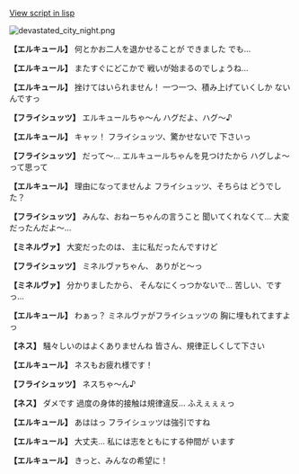[View script in lisp](../scripts/110150513.txt)

![devastated_city_night.png](../images/backgrounds/devastated_city_night.png)

**【エルキュール】**
何とかお二人を退かせることが
できました
でも…

**【エルキュール】**
またすぐにどこかで
戦いが始まるのでしょうね…

**【エルキュール】**
挫けてはいられません！
一つ一つ、積み上げていくしか
ないんですっ

**【フライシュッツ】**
エルキュールちゃ～ん
ハグだよ、ハグ～♪

**【エルキュール】**
キャッ！
フライシュッツ、驚かせないで
下さいっ

**【フライシュッツ】**
だって～…
エルキュールちゃんを見つけたから
ハグしよ～って思って

**【エルキュール】**
理由になってませんよ
フライシュッツ、そちらは
どうでした？

**【フライシュッツ】**
みんな、おねーちゃんの言うこと
聞いてくれなくて…
大変だったんだよ～…

**【ミネルヴァ】**
大変だったのは、
主に私だったんですけど

**【フライシュッツ】**
ミネルヴァちゃん、
ありがと～っ

**【ミネルヴァ】**
分かりましたから、
そんなにくっつかないで…
苦しい、ですっ…

**【エルキュール】**
わぁっ？
ミネルヴァがフライシュッツの
胸に埋もれてますよっ

**【ネス】**
騒々しいのはよくありませんね
皆さん、規律正しくして下さい

**【エルキュール】**
ネスもお疲れ様です！

**【フライシュッツ】**
ネスちゃ～ん♪

**【ネス】**
ダメです
過度の身体的接触は規律違反…
ふえぇぇぇっ

**【エルキュール】**
あははっ
フライシュッツは強引ですね

**【エルキュール】**
大丈夫…
私には志をともにする仲間が
います

**【エルキュール】**
きっと、みんなの希望に！